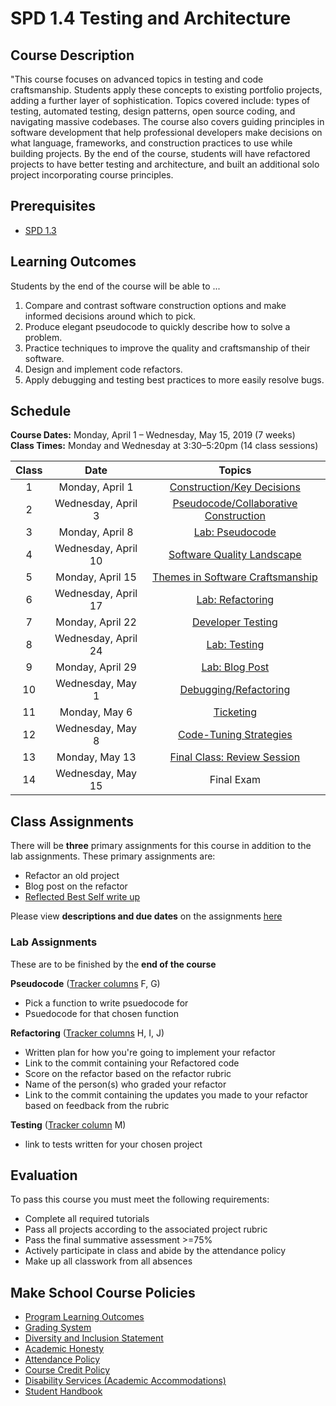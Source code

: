 # SPD 1.4 Testing and Architecture

## Course Description

"This course focuses on advanced topics in testing and code craftsmanship. Students apply these concepts to existing portfolio projects, adding a further layer of sophistication. Topics covered include: types of testing, automated testing, design patterns, open source coding, and navigating massive codebases. The course also covers guiding principles in software development that help professional developers make decisions on what language, frameworks, and construction practices to use while building projects. By the end of the course, students will have refactored projects to have better testing and architecture, and built an additional solo project incorporating course principles.

## Prerequisites

- [SPD 1.3](https://github.com/Make-School-Courses/SPD-1.3-Team-Software-Project)

## Learning Outcomes

Students by the end of the course will be able to ...

1. Compare and contrast software construction options and make informed decisions around which to pick.
1. Produce elegant pseudocode to quickly describe how to solve a problem.
1. Practice techniques to improve the quality and craftsmanship of their software.
1. Design and implement code refactors.
1. Apply debugging and testing best practices to more easily resolve bugs.

## Schedule

**Course Dates:** Monday, April 1 – Wednesday, May 15, 2019 (7 weeks)<br>
**Class Times:** Monday and Wednesday at 3:30–5:20pm (14 class sessions)

| Class |          Date          |                 Topics                  |
|:-----:|:----------------------:|:---------------------------------------:|
|  1 |  Monday, April 1                         | [Construction/Key Decisions](Lessons/Lesson1.md) |
|  2 |  Wednesday, April 3                      | [Pseudocode/Collaborative Construction](Lessons/Lesson2.md) |
|  3 |  Monday, April 8                         | [Lab: Pseudocode](Lessons/Lesson3.md) |
|  4 |  Wednesday, April 10                     | [Software Quality Landscape](Lessons/Lesson4.md) |
|  5 |  Monday, April 15                        | [Themes in Software Craftsmanship](Lessons/Lesson5.md) |
|  6 |  Wednesday, April 17                     | [Lab: Refactoring](Lessons/Lesson6.md) |
|  7 |  Monday, April 22                        | [Developer Testing](Lessons/Lesson7.md) |
|  8 |  Wednesday, April 24                     | [Lab: Testing](Lessons/Lesson8.md) |
|  9 |  Monday, April 29                        | [Lab: Blog Post](Lessons/Lesson9.md) |
| 10 |  Wednesday, May 1                        | [Debugging/Refactoring](Lessons/Lesson10.md) |
| 11 |  Monday, May 6                           | [Ticketing](Lessons/Lesson11.md) |
| 12 |  Wednesday, May 8                        | [Code-Tuning Strategies](Lessons/Lesson12.md) |
| 13 |  Monday, May 13                          | [Final Class: Review Session](Lessons/Review.md) |
| 14 |  Wednesday, May 15                       | Final Exam |

## Class Assignments

There will be **three** primary assignments for this course in addition to the lab assignments. These primary assignments are:

- Refactor an old project
- Blog post on the refactor
- [Reflected Best Self write up](https://github.com/Make-School-Courses/SPD-1.4-Testing-And-Architecture/blob/master/Assignments/Reflective-Best-Self.md)

Please view **descriptions and due dates** on the assignments [here](https://docs.google.com/document/d/17UXI7OUNNSqgSjRmWpEBMTybAmEjcqwW1KI-yP_-wCU/edit?usp=sharing)

### Lab Assignments

These are to be finished by the **end of the course**

**Pseudocode** ([Tracker columns](https://docs.google.com/spreadsheets/d/12DDJDz73An4knCUSQMOLK0EBQD-jzM90Z1PauibzADY/edit#gid=136456159) F, G)

- Pick a function to write psuedocode for
- Psuedocode for that chosen function

**Refactoring** ([Tracker columns](https://docs.google.com/spreadsheets/d/12DDJDz73An4knCUSQMOLK0EBQD-jzM90Z1PauibzADY/edit#gid=136456159) H, I, J)

- Written plan for how you're going to implement your refactor
- Link to the commit containing your Refactored code
- Score on the refactor based on the refactor rubric
- Name of the person(s) who graded your refactor
- Link to the commit containing the updates you made to your refactor based on feedback from the rubric

**Testing** ([Tracker column](https://docs.google.com/spreadsheets/d/12DDJDz73An4knCUSQMOLK0EBQD-jzM90Z1PauibzADY/edit#gid=136456159) M)

- link to tests written for your chosen project

## Evaluation

To pass this course you must meet the following requirements:

- Complete all required tutorials
- Pass all projects according to the associated project rubric
- Pass the final summative assessment >=75%
- Actively participate in class and abide by the attendance policy
- Make up all classwork from all absences

## Make School Course Policies

- [Program Learning Outcomes](https://make.sc/program-learning-outcomes)
- [Grading System](https://make.sc/grading-system)
- [Diversity and Inclusion Statement](https://make.sc/diversity-and-inclusion-statement)
- [Academic Honesty](https://make.sc/academic-honesty-policy)
- [Attendance Policy](https://make.sc/attendance-policy)
- [Course Credit Policy](https://make.sc/course-credit-policy)
- [Disability Services (Academic Accommodations)](https://make.sc/disability-services)
- [Student Handbook](https://make.sc/student-handbook)
